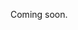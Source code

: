 Coming soon.

<!-- 
  Explain that you can do complete update via PUT /organizers/{organizerId}, or partial updates using the other endpoints. Make sure to mention that any (optional) fields that you can update, you can also supply those when creating.
-->

